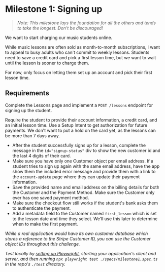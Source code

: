 # Milestone 1: Signing up

> _Note: This milestone lays the foundation for all the others and tends to take the longest. Don't be discouraged!_

We want to start charging our music students online. 

While music lessons are often sold as month-to-month subscriptions, I want to appeal to busy adults who can't commit to weekly lessons.  Students need to save a credit card and pick a first lesson time, but we want to wait until the lesson is sooner to charge them.  

For now, only focus on letting them set up an account and pick their first lesson time.
## Requirements

Complete the Lessons page and implement a `POST /lessons` endpoint for signing up the student.
<br />

Require the student to provide their account information, a credit card, and an initial lesson time.  Use a Setup Intent to get authorization for future payments.  We don't want to put a hold on the card yet, as the lessons can be more than 7 days away.
- After the student successfully signs up for a lesson, complete the message in the `id="signup-status"` div to show the new customer id and the last 4 digits of their card.
- Make sure you have only one Customer object per email address.  If a student tries to sign up again with the same email address, have the app show them the included error message and provide them with a link to the `account-update` page where they can update their payment information.
- Save the provided name and email address on the billing details for both the Customer and the Payment Method.  Make sure the Customer only ever has one saved payment method.
- Make sure the checkout flow still works if the student's bank asks them to authenticate the payment. 
- Add a metadata field to the Customer named `first_lesson` which is set to the lesson date and time they select.  We'll use this later to determine when to make the first payment.

_While a real application would have its own customer database which stores a reference to the Stripe Customer ID, you can use the Customer object IDs throughout this challenge._

_Test locally by [setting up Playwright](../test/README.md), starting your application's client and server, and then running `npx playwright test ./specs/milestone1.spec.ts` in the repo's `./test` directory._